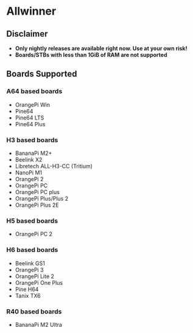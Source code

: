 # Allwinner

## Disclaimer

* **Only nightly releases are available right now. Use at your own risk!**
* **Boards/STBs with less than 1GiB of RAM are not supported**

## Boards Supported

### **A64 based boards**

* OrangePi Win
* Pine64
* Pine64 LTS
* Pine64 Plus

### **H3 based boards**

* BananaPi M2+
* Beelink X2
* Libretech ALL-H3-CC \(Tritium\)
* NanoPi M1
* OrangePi 2
* OrangePi PC
* OrangePi PC plus
* OrangePi Plus/Plus 2
* OrangePi Plus 2E

### H5 based boards

* OrangePi PC 2

### **H6 based boards**

* Beelink GS1
* OrangePi 3
* OrangePi Lite 2
* OrangePi One Plus
* Pine H64
* Tanix TX6

### **R40 based boards**

* BananaPi M2 Ultra



